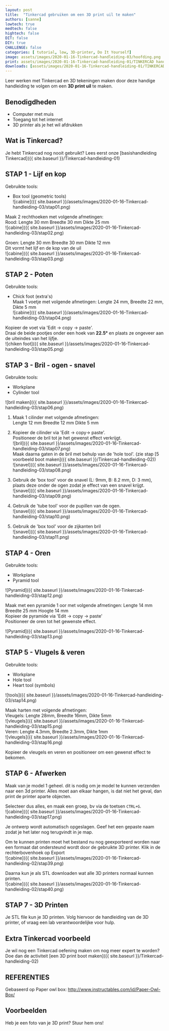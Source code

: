 ```yaml
---
layout: post
title:  "Tinkercad gebruiken om een 3D print uil te maken"
authors: [sanne]
lowtech: true
medtech: false
hightech: false
DIT: false
DIY: true
CHALLENGE: false
categories: [ tutorial, low, 3D-printer, Do It Yourself]
image: assets/images/2020-01-16-Tinkercad-handleiding-03/hoofding.png
print: assets/images/2020-01-16-Tinkercad-handleiding-01/TINKERCAD handleiding.pdf
downloads: [assets/images/2020-01-16-Tinkercad-handleiding-01/TINKERCAD handleiding.pdf]
---
```

Leer werken met Tinkercad en 3D tekeningen maken door deze handige handleiding te volgen om een **3D print uil** te maken.

## Benodigdheden

* Computer met muis
* Toegang tot het internet
* 3D printer als je het wil afdrukken

## Wat is Tinkercad?

Je hebt Tinkercad nog nooit gebruikt? Lees eerst onze [basishandleiding Tinkercad]({{ site.baseurl }}/Tinkercad-handleiding-01)

## STAP 1 - Lijf en kop
Gebruikte tools: 

* Box tool (geometric tools) \
![cabine]({{ site.baseurl }}/assets/images/2020-01-16-Tinkercad-handleiding-03/stap01.png)

Maak  2 rechthoeken met volgende afmetingen:\
Rood: Lengte 30 mm Breedte 30 mm Dikte 25 mm \
![cabine]({{ site.baseurl }}/assets/images/2020-01-16-Tinkercad-handleiding-03/stap02.png)

Groen: Lengte 30 mm Breedte 30 mm Dikte 12 mm \
Dit vormt het lijf en de kop van de uil\
![cabine]({{ site.baseurl }}/assets/images/2020-01-16-Tinkercad-handleiding-03/stap03.png)

## STAP 2 - Poten
Gebruikte tools: 

* Chick foot (extra's)\
Maak 1 voetje met volgende afmetingen: 
Lengte 24 mm, Breedte 22 mm, Dikte 5 mm\
![cabine]({{ site.baseurl }}/assets/images/2020-01-16-Tinkercad-handleiding-03/stap04.png)

Kopieer de voet via 'Edit -> copy -> paste'. \
Draai de beide pootjes onder een hoek van **22.5°** en plaats ze ongeveer aan de uiteindes van het lijfje.\
![chiken foot]({{ site.baseurl }}/assets/images/2020-01-16-Tinkercad-handleiding-03/stap05.png)

## STAP 3 - Bril - ogen - snavel 
Gebruikte tools: 

* Workplane 
* Cylinder tool 

![bril maken]({{ site.baseurl }}/assets/images/2020-01-16-Tinkercad-handleiding-03/stap06.png)

1. Maak 1 cilinder met volgende afmetingen: \
Lengte 12 mm Breedte 12 mm Dikte 5 mm 

2. Kopieer de cilinder via 'Edit -> copy-> paste'.\
Positioneer de bril tot je het gewenst effect verkrijgt.\
![bril]({{ site.baseurl }}/assets/images/2020-01-16-Tinkercad-handleiding-03/stap07.png)\
Maak daarna gaten in de bril met behulp van de 'hole tool'. (zie stap [5 
voorbeeld boot maken]({{ site.baseurl }}/Tinkercad-handleiding-02))\
![snavel]({{ site.baseurl }}/assets/images/2020-01-16-Tinkercad-handleiding-03/stap08.png)
3. Gebruik de 'box tool' voor de snavel (L: 9mm, B: 8.2 mm, D: 3 mm), plaats deze onder de ogen zodat je effect van een snavel krijgt.\
![snavel]({{ site.baseurl }}/assets/images/2020-01-16-Tinkercad-handleiding-03/stap09.png)
4. Gebruik de 'tube tool' voor de pupillen van de ogen. \
![snavel]({{ site.baseurl }}/assets/images/2020-01-16-Tinkercad-handleiding-03/stap10.png)
5. Gebruik de 'box tool' voor de zijkanten bril \
![snavel]({{ site.baseurl }}/assets/images/2020-01-16-Tinkercad-handleiding-03/stap11.png)

## STAP 4 - Oren

Gebruikte tools: 
* Workplane 
* Pyramid tool 

![Pyramid]({{ site.baseurl }}/assets/images/2020-01-16-Tinkercad-handleiding-03/stap12.png)

Maak met een pyramide 1 oor met volgende afmetingen: Lengte 14 mm Breedte 25 mm Hoogte 14 mm\
Kopieer de pyramide via 'Edit -> copy -> 
paste' \
Positioneer de oren tot het gewenste effect.

![Pyramid]({{ site.baseurl }}/assets/images/2020-01-16-Tinkercad-handleiding-03/stap13.png)

## STAP 5 - Vlugels & veren

Gebruikte tools: 
* Workplane 
* Hole tool 
* Heart tool (symbols)

![tools]({{ site.baseurl }}/assets/images/2020-01-16-Tinkercad-handleiding-03/stap14.png)

Maak harten met volgende afmetingen:\
Vleugels: Lengte 28mm, Breedte 16mm, Dikte 5mm\
![vleugels]({{ site.baseurl }}/assets/images/2020-01-16-Tinkercad-handleiding-03/stap15.png)\
Veren: Lengte 4.3mm, Breedte 2.3mm, Dikte 1mm\
![vleugels]({{ site.baseurl }}/assets/images/2020-01-16-Tinkercad-handleiding-03/stap16.png)

Kopieer de vleugels en veren en positioneer om een gewenst effect te bekomen.

## STAP 6 - Afwerken 
Maak van je model 1 geheel. dit is nodig om je model te kunnen verzenden naar een 3d printer. Alles moet aan elkaar hangen, is dat niet het geval, dan print de printer aparte objecten.

Selecteer dus alles, en maak een groep, bv via de toetsen `CTRL+G`.\
![cabine]({{ site.baseurl }}/assets/images/2020-01-16-Tinkercad-handleiding-03/stap17.png)

Je ontwerp wordt automatisch opgeslagen. Geef het een gepaste naam zodat je het later nog terugvindt in je map. 

Om te kunnen printen moet het bestand nu nog geexporteerd worden naar een formaat dat ondersteund wordt door de gebruikte 3D printer. Klik in de rechterbovenhoek op Export\
![cabine]({{ site.baseurl }}/assets/images/2020-01-16-Tinkercad-handleiding-02/stap39.png)

Daarna kun je als STL downloaden wat alle 3D printers normaal kunnen printen.\
![cabine]({{ site.baseurl }}/assets/images/2020-01-16-Tinkercad-handleiding-02/stap40.png)

## STAP 7 - 3D Printen

Je STL file kun je 3D printen. Volg hiervoor de handleiding van de 3D printer, of vraag een lab verantwoordelijke voor hulp.

## Extra Tinkercad voorbeeld

Je wil nog een Tinkercad oefening maken om nog meer expert te worden? Doe dan de activiteit [een 3D print boot maken]({{ site.baseurl }}/Tinkercad-handleiding-02)

## REFERENTIES

Gebaseerd op Paper owl box: http://www.instructables.com/id/Paper-Owl-Box/ 

## Voorbeelden
Heb je een foto van je 3D print? Stuur hem ons!